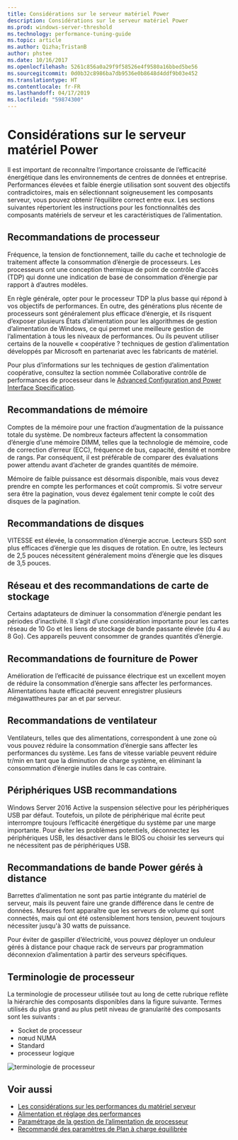 ```yaml
---
title: Considérations sur le serveur matériel Power
description: Considérations sur le serveur matériel Power
ms.prod: windows-server-threshold
ms.technology: performance-tuning-guide
ms.topic: article
ms.author: Qizha;TristanB
author: phstee
ms.date: 10/16/2017
ms.openlocfilehash: 5261c856a0a29f9f58526e4f9580a16bbed5be56
ms.sourcegitcommit: 0d0b32c8986ba7db9536e0b8648d4ddf9b03e452
ms.translationtype: HT
ms.contentlocale: fr-FR
ms.lasthandoff: 04/17/2019
ms.locfileid: "59874300"
---
```

# <a name="server-hardware-power-considerations"></a>Considérations sur le serveur matériel Power

Il est important de reconnaître l’importance croissante de l’efficacité énergétique dans les environnements de centres de données et entreprise. Performances élevées et faible énergie utilisation sont souvent des objectifs contradictoires, mais en sélectionnant soigneusement les composants serveur, vous pouvez obtenir l’équilibre correct entre eux. Les sections suivantes répertorient les instructions pour les fonctionnalités des composants matériels de serveur et les caractéristiques de l’alimentation.

## <a name="processor-recommendations"></a>Recommandations de processeur

Fréquence, la tension de fonctionnement, taille du cache et technologie de traitement affecte la consommation d’énergie de processeurs. Les processeurs ont une conception thermique de point de contrôle d’accès (TDP) qui donne une indication de base de consommation d’énergie par rapport à d’autres modèles.

En règle générale, opter pour le processeur TDP la plus basse qui répond à vos objectifs de performances. En outre, des générations plus récente de processeurs sont généralement plus efficace d’énergie, et ils risquent d’exposer plusieurs États d’alimentation pour les algorithmes de gestion d’alimentation de Windows, ce qui permet une meilleure gestion de l’alimentation à tous les niveaux de performances. Ou ils peuvent utiliser certains de la nouvelle « coopérative ? techniques de gestion d’alimentation développés par Microsoft en partenariat avec les fabricants de matériel.

Pour plus d’informations sur les techniques de gestion d’alimentation coopérative, consultez la section nommée Collaborative contrôle de performances de processeur dans le [Advanced Configuration and Power Interface Specification](http://www.uefi.org/sites/default/files/resources/ACPI_5_1release.pdf).


## <a name="memory-recommendations"></a>Recommandations de mémoire
Comptes de la mémoire pour une fraction d’augmentation de la puissance totale du système. De nombreux facteurs affectent la consommation d’énergie d’une mémoire DIMM, telles que la technologie de mémoire, code de correction d’erreur (ECC), fréquence de bus, capacité, densité et nombre de rangs. Par conséquent, il est préférable de comparer des évaluations power attendu avant d’acheter de grandes quantités de mémoire.

Mémoire de faible puissance est désormais disponible, mais vous devez prendre en compte les performances et coût compromis. Si votre serveur sera être la pagination, vous devez également tenir compte le coût des disques de la pagination.


## <a name="disks-recommendations"></a>Recommandations de disques
VITESSE est élevée, la consommation d’énergie accrue. Lecteurs SSD sont plus efficaces d’énergie que les disques de rotation. En outre, les lecteurs de 2,5 pouces nécessitent généralement moins d’énergie que les disques de 3,5 pouces.

## <a name="network-and-storage-adapter-recommendations"></a>Réseau et des recommandations de carte de stockage
Certains adaptateurs de diminuer la consommation d’énergie pendant les périodes d’inactivité. Il s’agit d’une considération importante pour les cartes réseau de 10 Go et les liens de stockage de bande passante élevée (du 4 au 8 Go). Ces appareils peuvent consommer de grandes quantités d’énergie.


## <a name="power-supply-recommendations"></a>Recommandations de fourniture de Power
Amélioration de l’efficacité de puissance électrique est un excellent moyen de réduire la consommation d’énergie sans affecter les performances. Alimentations haute efficacité peuvent enregistrer plusieurs mégawattheures par an et par serveur.


## <a name="fan-recommendations"></a>Recommandations de ventilateur
Ventilateurs, telles que des alimentations, correspondent à une zone où vous pouvez réduire la consommation d’énergie sans affecter les performances du système. Les fans de vitesse variable peuvent réduire tr/min en tant que la diminution de charge système, en éliminant la consommation d’énergie inutiles dans le cas contraire.


## <a name="usb-devices-recommendations"></a>Périphériques USB recommandations
Windows Server 2016 Active la suspension sélective pour les périphériques USB par défaut. Toutefois, un pilote de périphérique mal écrite peut interrompre toujours l’efficacité énergétique du système par une marge importante. Pour éviter les problèmes potentiels, déconnectez les périphériques USB, les désactiver dans le BIOS ou choisir les serveurs qui ne nécessitent pas de périphériques USB.


## <a name="remotely-managed-power-strip-recommendations"></a>Recommandations de bande Power gérés à distance
Barrettes d’alimentation ne sont pas partie intégrante du matériel de serveur, mais ils peuvent faire une grande différence dans le centre de données. Mesures font apparaître que les serveurs de volume qui sont connectés, mais qui ont été ostensiblement hors tension, peuvent toujours nécessiter jusqu'à 30 watts de puissance.

Pour éviter de gaspiller d’électricité, vous pouvez déployer un onduleur gérés à distance pour chaque rack de serveurs par programmation déconnexion d’alimentation à partir des serveurs spécifiques.

## <a name="processor-terminology"></a>Terminologie de processeur
La terminologie de processeur utilisée tout au long de cette rubrique reflète la hiérarchie des composants disponibles dans la figure suivante. Termes utilisés du plus grand au plus petit niveau de granularité des composants sont les suivants :

-   Socket de processeur
-   nœud NUMA
-   Standard
-   processeur logique

![terminologie de processeur](../media/perftune-guide-figure-1.png)

## <a name="see-also"></a>Voir aussi
- [Les considérations sur les performances du matériel serveur](index.md)
- [Alimentation et réglage des performances](power/power-performance-tuning.md)
- [Paramétrage de la gestion de l’alimentation de processeur](power/processor-power-management-tuning.md)
- [Recommandé des paramètres de Plan à charge équilibrée](power/recommended-balanced-plan-parameters.md)
